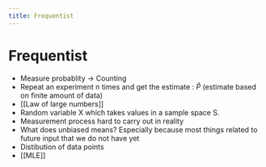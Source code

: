 ```yaml
---
title: Frequentist
---
```


# Frequentist
- Measure probablity -> Counting
- Repeat an experiment n times and get the estimate : $\hat P$  (estimate based on finite amount of data)
- [[Law of large numbers]]
- Random variable X which takes values in a sample space S. 
- Measurement process hard to carry out in reality
- What does unbiased means? Especially because most things related to future input that we do not have yet
- Distibution of data points
- [[MLE]]






























































